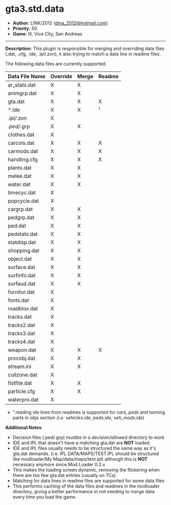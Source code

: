 gta3.std.data
=========================================================================
 + __Author__:   LINK/2012 (<dma_2012@hotmail.com>)
 + __Priority__: 50
 + __Game__: III, Vice City, San Andreas

*************************************************************************

__Description__:
 This plugin is responsible for merging and overriding data files (.dat, .cfg, .ide, .ipl/.zon),
 it also trying to match a data line in readme files.

The following data files are currently supported:

| Data File Name | Override | Merge | Readme |
|----------------|--------- |-------|--------|
| ar_stats.dat   |    X     |   X   |        |
| animgrp.dat    |    X     |   X   |        |
| gta.dat        |    X     |   X   |   X    |
| *.ide          |    X     |   X   |   ¹    |
| *.ipl/*.zon    |    X     |       |        |
| *.ped/*.grp    |    X     |   X   |        |
| clothes.dat    |    X     |       |        |
| carcols.dat    |    X     |   X   |   X    |
| carmods.dat    |    X     |   X   |   X    |
| handling.cfg   |    X     |   X   |   X    |
| plants.dat     |    X     |   X   |        |
| melee.dat      |    X     |   X   |        |
| water.dat      |    X     |   X   |        |
| timecyc.dat    |    X     |       |        |
| popcycle.dat   |    X     |       |        |
| cargrp.dat     |    X     |   X   |        |
| pedgrp.dat     |    X     |   X   |        |
| ped.dat        |    X     |   X   |        |
| pedstats.dat   |    X     |   X   |        |
| statdisp.dat   |    X     |   X   |        |
| shopping.dat   |    X     |   X   |        |
| object.dat     |    X     |   X   |        |
| surface.dat    |    X     |   X   |        |
| surfinfo.dat   |    X     |   X   |        |
| surfaud.dat    |    X     |   X   |        |
| furnitur.dat   |    X     |       |        |
| fonts.dat      |    X     |       |        |
| roadblox.dat   |    X     |       |        |
| tracks.dat     |    X     |       |        |
| tracks2.dat    |    X     |       |        |
| tracks3.dat    |    X     |       |        |
| tracks4.dat    |    X     |       |        |
| weapon.dat     |    X     |   X   |   X    |
| procobj.dat    |    X     |   X   |        |
| stream.ini     |    X     |   X   |        |
| cullzone.dat   |    X     |       |        |
| fistfite.dat   |    X     |   X   |        |
| particle.cfg   |    X     |   X   |        |
| waterpro.dat   |    X     |       |        |


 + ¹ reading ide lines from readmes is supported for *cars*, *peds* and tunning parts in *objs* section _(i.e. vehicles.ide, peds.ide, veh_mods.ide)_
    

__Additional Notes__:
   * Decision files (.ped/.grp) mustbe in a *decision/allowed* directory to work
   * IDE and IPL that doesn't have a matching gta.dat are **NOT** loaded.
   * IDE and IPL files usually needs to be structured the same way as it's gta.dat demands.
      (i.e. IPL DATA/MAPS/TEST.IPL should be structured like modloader/My Map/data/maps/test.ipl)
      although this is **NOT** necessary anymore since Mod Loader 0.2.x
   * This makes the loading screen dynamic, removing the flickering when there are too few gta.dat entries (usually on TCs)
   * Matching for data lines in readme files are supported for some data files
   * This performs caching of the data files and readmes in the modloader directory, giving a better performance in
     not needing to merge data every time you load the game.
